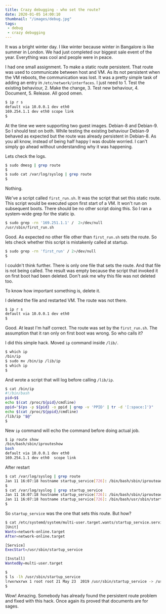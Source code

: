 ```yaml
---
title: Crazy debugging - who set the route?
date: 2020-01-05 14:00:10
thumbnail: "/images/debug.jpg"
tags:
 - debug
 - crazy debugging
---
```


It was a bright winter day. I like winter because winter in Bangalore is like summer in London. We had just completed our biggest sale event of the year. Everything was cool and people were in peace.

I had one small assignment. To make a static route persistent. That route was used to communicate between host and VM. As its not persistent when the VM reboots, the communication was lost. It was a pretty simple task of adding an entry in `/etc/network/interfaces`. I just need to 1. Test the existing behaviour, 2. Make the change, 3. Test new behaviour, 4. Document, 5. Release. All good omen.

```sh
$ ip r s
default via 10.0.0.1 dev eth0
169.254.1.1 dev eth0 scope link
$
```

At the time we were supporting two guest images. Debian-8 and Debian-9. So I should test on both. While testing the existing behaviour Debian-9 behaved as expected but the route was already persistent in Debian-8. As you all know, instead of being half happy I was double worried. I can't simply go ahead without understanding why it was happening.

Lets check the logs.

```sh
$ sudo dmesg | grep route
$
$ sudo cat /var/log/syslog | grep route
$
```

Nothing.

We've a script called `first_run.sh`. It was the script that set this static route. This script would be executed upon first start of a VM. It won't run on subsequent boots. There should be no other script doing this. So I ran a system-wide grep for the static ip.

```sh
$ sudo grep -rn '169.251.1.1' /  2>/dev/null
/usr/sbin/first_run.sh
```

Good. As expected no other file other than `first_run.sh` sets the route. So lets check whether this script is mistakenly called at startup.

```sh
$ sudo grep -rn 'first_run' / 2>/dev/null
$
```

I couldn't think further. There is only one file that sets the route. And that file is not being called.
The result was empty because the script that invoked it on first boot had been deleted. Don't ask me why this file was not deleted too.

To know how important something is, delete it.

I deleted the file and restarted VM. The route was not there.

```sh
$ ip r s
default via 10.0.0.1 dev eth0
$
```

Good. At least I'm half correct. The route was set by the `first_run.sh`. The assumption that it ran only on first boot was wrong. So who calls it?

I did this simple hack. Moved `ip` command inside `/lib/`.
```sh
$ which ip
/bin/ip
$ sudo mv /bin/ip /lib/ip
$ which ip
$
```

And wrote a script that will log before calling `/lib/ip`.
```sh
$ cat /bin/ip
#!/bin/bash
pid=$$
echo $(cat /proc/${pid}/cmdline)
ppid="$(ps -p ${pid} -o ppid | grep -v 'PPID' | tr -d '[:space:]')"
echo $(cat /proc/${ppid}/cmdline)
/lib/ip "$@"
$
```

New `ip` command will echo the command before doing actual job.
```sh
$ ip route show
/bin/bash/sbin/iprouteshow
bash
default via 10.0.0.1 dev eth0
169.254.1.1 dev eth0  scope link
```

After restart
```sh
$ cat /var/log/syslog | grep route
Jan 11 16:07:18 hostname startup_service[726]: /bin/bash/sbin/iprouteaddto169.254.1.1/32deveth0
$
$ cat /var/log/syslog | grep startup_service
Jan 11 16:07:18 hostname startup_service[726]: /bin/bash/sbin/iprouteaddto169.254.1.1/32deveth0
Jan 11 16:07:18 hostname startup_service[726]: /bin/bash/usr/sbin/startup_service
$
```

So `startup_service` was the one that sets this route. But how?
```sh
$ cat /etc/systemd/system/multi-user.target.wants/startup_service.service
[Unit]
Wants=network-online.target
After=network-online.target

[Service]
ExecStart=/usr/sbin/startup_service

[Install]
WantedBy=multi-user.target

$
$ ls -lh /usr/sbin/startup_service
lrwxrwxrwx 1 root root 21 May 23  2019 /usr/sbin/startup_service -> /usr/sbin/first_run.sh
$
```

Wow! Amazing. Somebody has already found the persistent route problem and fixed with this hack. Once again its proved that documents are for sages.
